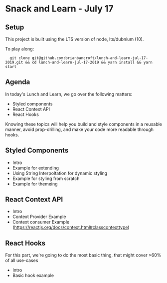 # Snack and Learn - July 17

## Setup

This project is built using the LTS version of node, lts/dubnium (10).

To play along:

```
  git clone git@github.com:brianbancroft/lunch-and-learn-jul-17-2019.git && cd lunch-and-learn-jul-17-2019 && yarn install && yarn start
```

## Agenda

In today's Lunch and Learn, we go over the following matters:

- Styled components
- React Context API
- React Hooks

Knowing these topics will help you build and style components in a reusable manner, avoid prop-drilling, and make your code more readable through hooks.

## Styled Components

- Intro
- Example for extending
- Using String Interpoltation for dynamic styling
- Example for styling from scratch
- Example for themeing

## React Context API

- Intro
- Context Provider Example
- Context consumer Example (https://reactjs.org/docs/context.html#classcontexttype)

## React Hooks

For this part, we're going to do the most basic thing, that might cover >60% of all use-cases

- Intro
- Basic hook example

